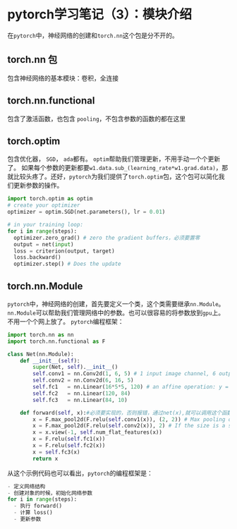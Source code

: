# pytorch学习笔记（3）：模块介绍

在`pytorch`中，神经网络的创建和`torch.nn`这个包是分不开的。
## torch.nn 包
包含神经网络的基本模块：卷积，全连接

## torch.nn.functional
包含了激活函数，也包含 `pooling`，不包含参数的函数的都在这里

## torch.optim
包含优化器， `SGD`， `ada`都有。
`optim`帮助我们管理更新，不用手动一个个更新了。
如果每个参数的更新都要`w1.data.sub_(learning_rate*w1.grad.data)`，那就比较头疼了。还好，`pytorch`为我们提供了`torch.optim`包，这个包可以简化我们更新参数的操作。
```python
import torch.optim as optim
# create your optimizer
optimizer = optim.SGD(net.parameters(), lr = 0.01)

# in your training loop:
for i in range(steps):
  optimizer.zero_grad() # zero the gradient buffers，必须要置零
  output = net(input)
  loss = criterion(output, target)
  loss.backward()
  optimizer.step() # Does the update
```

## torch.nn.Module
`pytorch`中，神经网络的创建，首先要定义一个类，这个类需要继承`nn.Module`。`nn.Module`可以帮助我们管理网络中的参数。也可以很容易的将参数放到`gpu`上。不用一个个网上放了。
`pytorch`编程框架：
```python
import torch.nn as nn
import torch.nn.functional as F

class Net(nn.Module):
    def __init__(self):
        super(Net, self).__init__()
        self.conv1 = nn.Conv2d(1, 6, 5) # 1 input image channel, 6 output channels, 5x5 square convolution kernel
        self.conv2 = nn.Conv2d(6, 16, 5)
        self.fc1   = nn.Linear(16*5*5, 120) # an affine operation: y = Wx + b
        self.fc2   = nn.Linear(120, 84)
        self.fc3   = nn.Linear(84, 10)

    def forward(self, x):#必须要实现的，否则报错，通过net(x),就可以调用这个函数，因为和call绑定了
        x = F.max_pool2d(F.relu(self.conv1(x)), (2, 2)) # Max pooling over a (2, 2) window
        x = F.max_pool2d(F.relu(self.conv2(x)), 2) # If the size is a square you can only specify a single number
        x = x.view(-1, self.num_flat_features(x))
        x = F.relu(self.fc1(x))
        x = F.relu(self.fc2(x))
        x = self.fc3(x)
        return x
```
从这个示例代码也可以看出，`pytorch`的编程框架是：
```python
- 定义网络结构
- 创建对象的时候，初始化网络参数
for i in range(steps):
  - 执行 forward()
  - 计算 loss()
  - 更新参数
```
